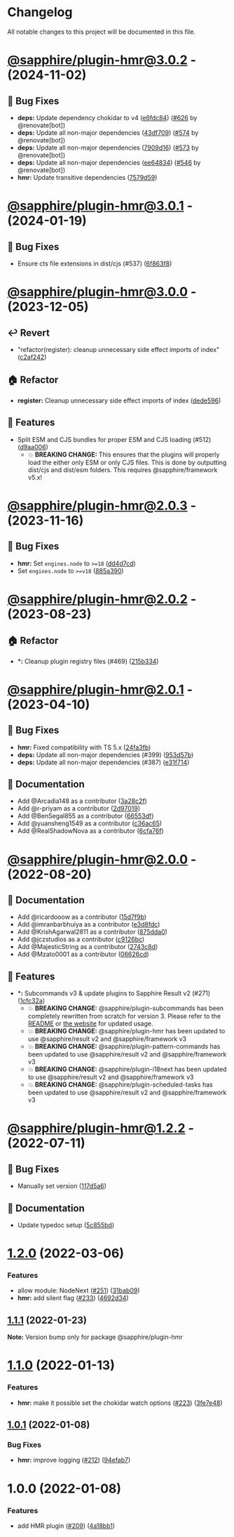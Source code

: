 # Changelog

All notable changes to this project will be documented in this file.

# [@sapphire/plugin-hmr@3.0.2](https://github.com/sapphiredev/plugins/compare/@sapphire/plugin-hmr@3.0.1...@sapphire/plugin-hmr@3.0.2) - (2024-11-02)

## 🐛 Bug Fixes

- **deps:** Update dependency chokidar to v4 ([e6fdc84](https://github.com/sapphiredev/plugins/commit/e6fdc8494268eec4aba7f06f54e48454b2fabbc0)) ([#626](https://github.com/sapphiredev/plugins/pull/626) by @renovate[bot])
- **deps:** Update all non-major dependencies ([43df709](https://github.com/sapphiredev/plugins/commit/43df70954d837f7b14d62ea9123aca4b1da9ae36)) ([#574](https://github.com/sapphiredev/plugins/pull/574) by @renovate[bot])
- **deps:** Update all non-major dependencies ([7909d16](https://github.com/sapphiredev/plugins/commit/7909d16fcec9a8e5e9a3f8816c90a26fbc7d1284)) ([#573](https://github.com/sapphiredev/plugins/pull/573) by @renovate[bot])
- **deps:** Update all non-major dependencies ([ee64834](https://github.com/sapphiredev/plugins/commit/ee64834c799a5ac28b1ae172cb19f77a1887f3d4)) ([#546](https://github.com/sapphiredev/plugins/pull/546) by @renovate[bot])
- **hmr:** Update transitive dependencies ([7579d59](https://github.com/sapphiredev/plugins/commit/7579d599e5422cd1f6480567ed78abd1c06bd3b6))

# [@sapphire/plugin-hmr@3.0.1](https://github.com/sapphiredev/plugins/compare/@sapphire/plugin-hmr@3.0.1...@sapphire/plugin-hmr@3.0.1) - (2024-01-19)

## 🐛 Bug Fixes

- Ensure cts file extensions in dist/cjs (#537) ([6f863f8](https://github.com/sapphiredev/plugins/commit/6f863f8187b7028cf6464dd04f197dd1be6ca1dd))

# [@sapphire/plugin-hmr@3.0.0](https://github.com/sapphiredev/plugins/compare/@sapphire/plugin-hmr@3.0.0...@sapphire/plugin-hmr@3.0.0) - (2023-12-05)

## ↩️ Revert

- "refactor(register): cleanup unnecessary side effect imports of index" ([c2af242](https://github.com/sapphiredev/plugins/commit/c2af24269956132237988d94e4d94719b2cd442c))

## 🏠 Refactor

- **register:** Cleanup unnecessary side effect imports of index ([dede596](https://github.com/sapphiredev/plugins/commit/dede596ae22ceec2700dd860287a1260f092b502))

## 🚀 Features

- Split ESM and CJS bundles for proper ESM and CJS loading (#512) ([d9aa006](https://github.com/sapphiredev/plugins/commit/d9aa006ff8c7f78a613dcca605d3353b992b7a46))
  - 💥 **BREAKING CHANGE:** This ensures that the plugins will properly load the
either only ESM or only CJS files. This is done by outputting
dist/cjs and dist/esm folders. This requires @sapphire/framework v5.x!

# [@sapphire/plugin-hmr@2.0.3](https://github.com/sapphiredev/plugins/compare/@sapphire/plugin-hmr@2.0.3...@sapphire/plugin-hmr@2.0.3) - (2023-11-16)

## 🐛 Bug Fixes

- **hmr:** Set `engines.node` to `>=18` ([dd4d7cd](https://github.com/sapphiredev/plugins/commit/dd4d7cd0ec01bf25f100ed6245209391f4f1f07e))
- Set `engines.node` to `>=v18` ([885a390](https://github.com/sapphiredev/plugins/commit/885a3908d59fd00f7214ef474f2c6a3c58e95af2))

# [@sapphire/plugin-hmr@2.0.2](https://github.com/sapphiredev/plugins/compare/@sapphire/plugin-hmr@2.0.1...@sapphire/plugin-hmr@2.0.2) - (2023-08-23)

## 🏠 Refactor

- ***:** Cleanup plugin registry files (#469) ([215b334](https://github.com/sapphiredev/plugins/commit/215b3348b30077238147dbc643769d960b856ba1))

# [@sapphire/plugin-hmr@2.0.1](https://github.com/sapphiredev/plugins/compare/@sapphire/plugin-hmr@2.0.0...@sapphire/plugin-hmr@2.0.1) - (2023-04-10)

## 🐛 Bug Fixes

- **hmr:** Fixed compatibility with TS 5.x ([24fa3fb](https://github.com/sapphiredev/plugins/commit/24fa3fb0dc1848af83ebca02d285d890851b061b))
- **deps:** Update all non-major dependencies (#399) ([953d57b](https://github.com/sapphiredev/plugins/commit/953d57b06ea624baa89ba1d03131c5fb10cecbfb))
- **deps:** Update all non-major dependencies (#387) ([e31f714](https://github.com/sapphiredev/plugins/commit/e31f7140c8bb7c34086540912eb595dd04adaef5))

## 📝 Documentation

- Add @Arcadia148 as a contributor ([3a28c2f](https://github.com/sapphiredev/plugins/commit/3a28c2fc9a08be5e66026b7468a304c8b83203e6))
- Add @r-priyam as a contributor ([2d97019](https://github.com/sapphiredev/plugins/commit/2d970198717285c0f1652340ce87b1a4780179f3))
- Add @BenSegal855 as a contributor ([66553df](https://github.com/sapphiredev/plugins/commit/66553dfbb4bc7332c295277ffa4a8f720401bc89))
- Add @yuansheng1549 as a contributor ([c36ac65](https://github.com/sapphiredev/plugins/commit/c36ac65cd0a1a3e266a8a3679a58404177e0bb6b))
- Add @RealShadowNova as a contributor ([6cfa76f](https://github.com/sapphiredev/plugins/commit/6cfa76f793a16c6d11aa057e66e3fb41a9f4fb6d))

# [@sapphire/plugin-hmr@2.0.0](https://github.com/sapphiredev/plugins/compare/@sapphire/plugin-hmr@1.2.2...@sapphire/plugin-hmr@2.0.0) - (2022-08-20)

## 📝 Documentation

- Add @ricardooow as a contributor ([15d7f9b](https://github.com/sapphiredev/plugins/commit/15d7f9b0d7428559441550aba1918d068565baa6))
- Add @imranbarbhuiya as a contributor ([e3d8fdc](https://github.com/sapphiredev/plugins/commit/e3d8fdc433a6c89389b2e1c574245e8140d1c47a))
- Add @KrishAgarwal2811 as a contributor ([875dda0](https://github.com/sapphiredev/plugins/commit/875dda0756f1b5302e77993e44a1ac9ab1a065d0))
- Add @jczstudios as a contributor ([c9126bc](https://github.com/sapphiredev/plugins/commit/c9126bc2bb454989c006864293ef99a47369dc38))
- Add @MajesticString as a contributor ([2743c8d](https://github.com/sapphiredev/plugins/commit/2743c8d5b9abe1b554ac7d776cb827d6a1e9db7b))
- Add @Mzato0001 as a contributor ([06626cd](https://github.com/sapphiredev/plugins/commit/06626cd7ff94d3bc8ce75da6383e1b77b6109a3d))

## 🚀 Features

- ***:** Subcommands v3 & update plugins to Sapphire Result v2 (#271) ([1cfc32a](https://github.com/sapphiredev/plugins/commit/1cfc32a9cb568d1031a35c5e0628a67bc082ff21))
  - 💥 **BREAKING CHANGE:** @sapphire/plugin-subcommands has been completely rewritten from scratch for version 3. Please refer to the [README](https://github.com/sapphiredev/plugins/blob/main/packages/subcommands/README.md) or [the website](https://www.sapphirejs.dev/docs/Guide/plugins/Subcommands/getting-started) for updated usage.
  - 💥 **BREAKING CHANGE:** @sapphire/plugin-hmr has been updated to use @sapphire/result v2 and @sapphire/framework v3
  - 💥 **BREAKING CHANGE:** @sapphire/plugin-pattern-commands has been updated to use @sapphire/result v2 and @sapphire/framework v3
  - 💥 **BREAKING CHANGE:** @sapphire/plugin-i18next has been updated to use @sapphire/result v2 and @sapphire/framework v3
  - 💥 **BREAKING CHANGE:** @sapphire/plugin-scheduled-tasks has been updated to use @sapphire/result v2 and @sapphire/framework v3

# [@sapphire/plugin-hmr@1.2.2](https://github.com/sapphiredev/plugins/compare/@sapphire/plugin-hmr@1.2.0...@sapphire/plugin-hmr@1.2.2) - (2022-07-11)

## 🐛 Bug Fixes

- Manually set version ([117d5a6](https://github.com/sapphiredev/plugins/commit/117d5a6256af7e01b420b28f95abec36f3feb0af))

## 📝 Documentation

- Update typedoc setup ([5c855bd](https://github.com/sapphiredev/plugins/commit/5c855bd8341f155a41c9b85738541f1f47ac837a))

# [1.2.0](https://github.com/sapphiredev/plugins/compare/@sapphire/plugin-hmr@1.1.1...@sapphire/plugin-hmr@1.2.0) (2022-03-06)

### Features

-   allow module: NodeNext ([#251](https://github.com/sapphiredev/plugins/issues/251)) ([31bab09](https://github.com/sapphiredev/plugins/commit/31bab09834ebc1bc646e4a2849dbd24c65f08c0e))
-   **hmr:** add silent flag ([#233](https://github.com/sapphiredev/plugins/issues/233)) ([4692d34](https://github.com/sapphiredev/plugins/commit/4692d3442c4bf85e1c46cc2c18da0a46f2c3de4f))

## [1.1.1](https://github.com/sapphiredev/plugins/compare/@sapphire/plugin-hmr@1.1.0...@sapphire/plugin-hmr@1.1.1) (2022-01-23)

**Note:** Version bump only for package @sapphire/plugin-hmr

# [1.1.0](https://github.com/sapphiredev/plugins/compare/@sapphire/plugin-hmr@1.0.1...@sapphire/plugin-hmr@1.1.0) (2022-01-13)

### Features

-   **hmr:** make it possible set the chokidar watch options ([#223](https://github.com/sapphiredev/plugins/issues/223)) ([3fe7e48](https://github.com/sapphiredev/plugins/commit/3fe7e48a3577df6d9addc613cae74ccb07e41639))

## [1.0.1](https://github.com/sapphiredev/plugins/compare/@sapphire/plugin-hmr@1.0.0...@sapphire/plugin-hmr@1.0.1) (2022-01-08)

### Bug Fixes

-   **hmr:** improve logging ([#212](https://github.com/sapphiredev/plugins/issues/212)) ([94efab7](https://github.com/sapphiredev/plugins/commit/94efab789b7b72672f8cd89b00c729ef4f6c795c))

# 1.0.0 (2022-01-08)

### Features

-   add HMR plugin ([#209](https://github.com/sapphiredev/plugins/issues/209)) ([4a18bb1](https://github.com/sapphiredev/plugins/commit/4a18bb1377a8d506fddc5bb991430503902d393b))
